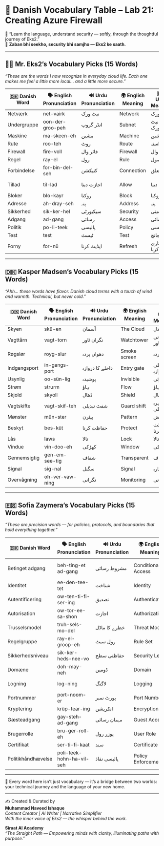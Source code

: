 
# 📘 Danish Vocabulary Table – Lab 21: Creating Azure Firewall  
🌱 “Learn the language, understand security — softly, through the thoughtful journey of Eks2.”  
🌿 **Zaban bhi seekho, security bhi samjho — Eks2 ke saath.**  

---

## 👨‍💼 Mr. Eks2’s Vocabulary Picks (15 Words)  
_“These are the words I now recognize in everyday cloud life. Each one makes me feel a little more local… and a little more secure.”_

| 🇩🇰 Danish Word | 🗣️ English Pronunciation | 🔊 Urdu Pronunciation | 🌍 English Meaning | 🇵🇰 Urdu Meaning | 🇮🇳 Roman Hindi |
|----------------|--------------------------|------------------------|-------------------|------------------|----------------|
| Netværk | net-vairk | نیٹ ورک | Network | نیٹ ورک | Network |
| Undergruppe | oon-der-groo-peh | انڈر گروپ | Subnet | ذیلی نیٹ ورک | Chhoti Network |
| Maskine | ma-skeen-eh | مشین | Machine | مشین | Machine |
| Rute | roo-teh | روٹ | Route | راستہ | Rasta |
| Firewall | fire-voll | فائر وال | Firewall | فائر وال | Firewall |
| Regel | ray-el | رول | Rule | اصول | Niyam |
| Forbindelse | for-bin-del-seh | کنیکشن | Connection | تعلق | Connection |
| Tillad | til-lad | اجازت دینا | Allow | اجازت دینا | Anumati Dena |
| Bloker | blo-kayr | روکنا | Block | روکنا | Rokna |
| Adresse | ah-dray-seh | پتہ | Address | پتہ | Patta |
| Sikkerhed | sik-ker-hel | سیکیورٹی | Security | سلامتی | Suraksha |
| Adgang | ad-gang | رسائی | Access | رسائی | Pahunch |
| Politik | po-li-teek | پالیسی | Policy | پالیسی | Policy |
| Test | test | ٹیسٹ | Test | جانچ | Test |
| Forny | for-nü | اپڈیٹ کرنا | Refresh | تازہ کاری کرنا | Update Karna |

---

## 🇩🇰 Kasper Madsen’s Vocabulary Picks (15 Words)  
_“Ahh... these words have flavor. Danish cloud terms with a touch of wind and warmth. Technical, but never cold.”_

| 🇩🇰 Danish Word | 🗣️ English Pronunciation | 🔊 Urdu Pronunciation | 🌍 English Meaning | 🇵🇰 Urdu Meaning | 🇮🇳 Roman Hindi |
|----------------|--------------------------|------------------------|-------------------|------------------|----------------|
| Skyen | skü-en | آسمان | The Cloud | بادل | Badal |
| Vagttårn | vagt-torn | نگران ٹاور | Watchtower | نگہبانی ٹاور | Chowki |
| Røgslør | royg-slur | دھواں پردہ | Smoke screen | پردہ | Dhoondh |
| Indgangsport | in-gangs-port | داخلے کا دروازہ | Entry gate | داخلی دروازہ | Pravesh Dwaar |
| Usynlig | oo-sün-lig | پوشیدہ | Invisible | غیر مرئی | Adrishya |
| Strøm | strurm | بہاؤ | Flow | بہاؤ | Pravah |
| Skjold | skyoll | ڈھال | Shield | ڈھال | Dhaal |
| Vagtskifte | vagt-skif-teh | شفٹ تبدیلی | Guard shift | پہرہ تبدیلی | Pehredar Badlaav |
| Mønster | mün-ster | پیٹرن | Pattern | نقش | Pattern |
| Beskyt | bes-küt | حفاظت کرنا | Protect | حفاظت کرنا | Suraksha Karna |
| Lås | laws | تالا | Lock | تالا | Tala |
| Vindue | vin-doo-eh | کھڑکی | Window | کھڑکی | Khidki |
| Gennemsigtig | gen-em-see-tig | شفاف | Transparent | شفاف | Saaf |
| Signal | sig-nal | سگنل | Signal | اشارہ | Sanket |
| Overvågning | oh-ver-vaw-ning | نگرانی | Monitoring | نگرانی | Nigrani |

---

## 🇪🇸 Sofia Zaymera’s Vocabulary Picks (15 Words)  
_“These are precision words — for policies, protocols, and boundaries that hold everything together.”_

| 🇩🇰 Danish Word | 🗣️ English Pronunciation | 🔊 Urdu Pronunciation | 🌍 English Meaning | 🇵🇰 Urdu Meaning | 🇮🇳 Roman Hindi |
|----------------|--------------------------|------------------------|-------------------|------------------|----------------|
| Betinget adgang | beh-ting-et ad-gang | مشروط رسائی | Conditional Access | مشروط رسائی | Shartein Lagakar Access |
| Identitet | ee-den-tee-tet | شناخت | Identity | شناخت | Pehchaan |
| Autentificering | ow-ten-ti-fi-ser-ing | تصدیق | Authentication | تصدیق | Pramaanikaran |
| Autorisation | ow-tor-ee-sa-shon | اجازت | Authorization | اجازت | Adhikar |
| Trusselsmodel | truh-sels-mo-del | خطرے کا ماڈل | Threat Model | خطرے کا نمونہ | Khatre Ka Model |
| Regelgruppe | ray-el-groop-eh | رول سیٹ | Rule Set | اصولوں کا گروپ | Niyam Samooh |
| Sikkerhedsniveau | sik-ker-heds-nee-vo | حفاظتی سطح | Security Level | حفاظتی درجہ | Suraksha Star |
| Domæne | doh-may-neh | ڈومین | Domain | ڈومین | Domain |
| Logning | log-ning | لاگنگ | Logging | لاگ ریکارڈنگ | Record Banana |
| Portnummer | port-noom-er | پورٹ نمبر | Port Number | پورٹ نمبر | Port Sankhya |
| Kryptering | krüp-tear-ing | انکرپشن | Encryption | رمزکاری | Sanketikaran |
| Gæsteadgang | gay-steh-ad-gang | مہمان رسائی | Guest Access | مہمان کی رسائی | Mehmaan Access |
| Brugerrolle | bru-ger-roll-eh | یوزر رول | User Role | صارف کردار | Upyogakarta Bhoomika |
| Certifikat | ser-ti-fi-kaat | سند | Certificate | سند | Pramanpatra |
| Politikhåndhævelse | poli-teek-hohn-ha-vil-seh | پالیسی نفاذ | Policy Enforcement | پالیسی کا نفاذ | Niyam Laagu Karna |

---

🌷 Every word here isn’t just vocabulary — it’s a bridge between two worlds: your technical journey and the language of your new home.

---

✍️ Created & Curated by  
**Muhammad Naveed Ishaque**  
_Content Creator | AI Writer | Narrative Simplifier_  
_With the inner voice of Eks2 — the whisper behind the work._

**Siraat AI Academy**  
_“The Straight Path — Empowering minds with clarity, illuminating paths with purpose.”_
